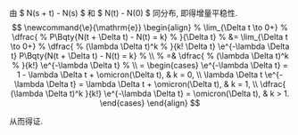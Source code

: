 由 $ N(s + t) - N(s) $ 和 $ N(t) - N(0) $ 同分布, 即得增量平稳性.
$$
\newcommand{\e}{\mathrm{e}}
\begin{align}
% \lim_{\Delta t \to 0+}
% \dfrac{
% 	P\Bqty{N(t + \Delta t) - N(t) = k}
% }{\Delta t}
% &= \lim_{\Delta t \to 0+}
% \dfrac{
% 	(\lambda \Delta t)^k
% }{k! \Delta t} \e^{-\lambda \Delta t}
P\Bqty{N(t + \Delta t) - N(t) = k}
% \\
% =& \dfrac{
% 	(\lambda \Delta t)^k
% }{k!} \e^{-\lambda \Delta t}
% \\
= \begin{cases}
	\e^{-\lambda \Delta t}
	= 1 - \lambda \Delta t + \omicron(\Delta t),
	& k = 0, \\
	\lambda \Delta t \e^{-\lambda \Delta t}
	= \lambda \Delta t + \omicron(\Delta t),
	& k = 1, \\
	\dfrac{
		(\lambda \Delta t)^k
	}{k!} \e^{-\lambda \Delta t}
	= \omicron(\Delta t), & k > 1.
\end{cases}
\end{align}
$$

从而得证.